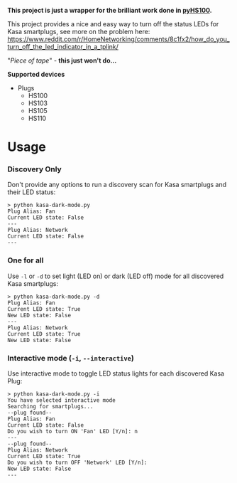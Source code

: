 **This project is just a wrapper for the brilliant work done in [pyHS100](https://github.com/GadgetReactor/pyHS100).**

This project provides a nice and easy way to turn off the status LEDs for Kasa smartplugs, see more on the problem here: https://www.reddit.com/r/HomeNetworking/comments/8c1fx2/how_do_you_turn_off_the_led_indicator_in_a_tplink/

"*Piece of tape*" - **this just won't do...**

**Supported devices**

* Plugs
  * HS100
  * HS103
  * HS105
  * HS110

# Usage

### Discovery Only

Don't provide any options to run a discovery scan for Kasa smartplugs and their LED status:

```
> python kasa-dark-mode.py
Plug Alias: Fan
Current LED state: False
---
Plug Alias: Network
Current LED state: False
---
```

### One for all

Use `-l` or `-d` to set light (LED on) or dark (LED off) mode for all discovered Kasa smartplugs:

```
> python kasa-dark-mode.py -d
Plug Alias: Fan
Current LED state: True
New LED state: False
---
Plug Alias: Network
Current LED state: True
New LED state: False
```

### Interactive mode (`-i`, `--interactive`)

Use interactive mode to toggle LED status lights for each discovered Kasa Plug:

```
> python kasa-dark-mode.py -i
You have selected interactive mode
Searching for smartplugs...
--plug found--
Plug Alias: Fan
Current LED state: False
Do you wish to turn ON 'Fan' LED [Y/n]: n
---
--plug found--
Plug Alias: Network
Current LED state: True
Do you wish to turn OFF 'Network' LED [Y/n]:
New LED state: False
---
```

